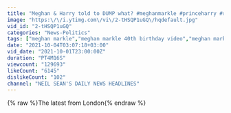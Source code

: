 ```yaml
---
title: "Meghan & Harry told to DUMP what? #meghanmarkle #princeharry #royalnews"
image: "https:\/\/i.ytimg.com\/vi\/2-tHSQP1uGQ\/hqdefault.jpg"
vid_id: "2-tHSQP1uGQ"
categories: "News-Politics"
tags: ["meghan markle","meghan markle 40th birthday video","meghan markle interview"]
date: "2021-10-04T03:07:18+03:00"
vid_date: "2021-10-01T23:00:00Z"
duration: "PT4M16S"
viewcount: "129693"
likeCount: "6145"
dislikeCount: "102"
channel: "NEIL SEAN'S DAILY NEWS HEADLINES"
---
```

{% raw %}The latest from London{% endraw %}
